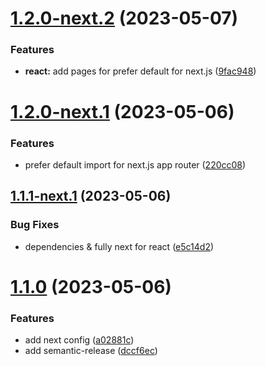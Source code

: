 # [1.2.0-next.2](https://github.com/vi-latyshev/eslint-config/compare/v1.2.0-next.1...v1.2.0-next.2) (2023-05-07)


### Features

* **react:** add pages for prefer default for next.js ([9fac948](https://github.com/vi-latyshev/eslint-config/commit/9fac948a089efe7417e8c5cfe7718c746a66ae43))

# [1.2.0-next.1](https://github.com/vi-latyshev/eslint-config/compare/v1.1.1-next.1...v1.2.0-next.1) (2023-05-06)


### Features

* prefer default import for next.js app router ([220cc08](https://github.com/vi-latyshev/eslint-config/commit/220cc08001322f152a7f180ebf7eec4eecf19164))

## [1.1.1-next.1](https://github.com/vi-latyshev/eslint-config/compare/v1.1.0...v1.1.1-next.1) (2023-05-06)


### Bug Fixes

* dependencies & fully next for react ([e5c14d2](https://github.com/vi-latyshev/eslint-config/commit/e5c14d2f5acef26042965f33e34d1ca8c8d85e64))

# [1.1.0](https://github.com/vi-latyshev/eslint-config/compare/v1.0.3...v1.1.0) (2023-05-06)


### Features

* add next config ([a02881c](https://github.com/vi-latyshev/eslint-config/commit/a02881c2c827bf87bf216a7ff23ea20c01e6c0af))
* add semantic-release ([dccf6ec](https://github.com/vi-latyshev/eslint-config/commit/dccf6ecee3aa6efb6f67f3b7dfb38bcf16eb15da))

